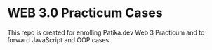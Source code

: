 # WEB 3.0 Practicum Cases
This repo is created for enrolling Patika.dev Web 3 Practicum and to forward JavaScript and OOP cases.
